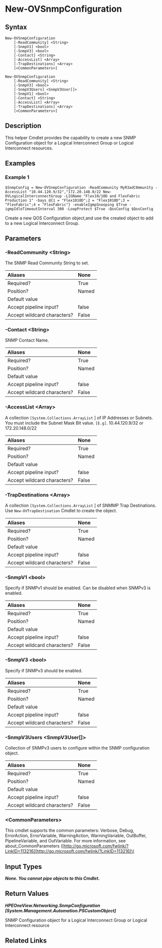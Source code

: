 ﻿---
description: Create SNMP LIG Configuration Object
---

# New-OVSnmpConfiguration

## Syntax

```text
New-OVSnmpConfiguration
    [-ReadCommunity] <String>
    [-SnmpV1] <bool>
    [-SnmpV3] <bool>
    [-Contact] <String>
    [-AccessList] <Array>
    [-TrapDestinations] <Array>
    [<CommonParameters>]
```

```text
New-OVSnmpConfiguration
    [-ReadCommunity] <String>
    [-SnmpV3] <bool>
    [-SnmpV3Users] <SnmpV3User[]>
    [-SnmpV1] <bool>
    [-Contact] <String>
    [-AccessList] <Array>
    [-TrapDestinations] <Array>
    [<CommonParameters>]
```

## Description

This helper Cmdlet provides the capability to create a new SNMP Configuration object for a Logical Interconnect Group or Logical Interconnect resources.

## Examples

###  Example 1 

```text
$SnmpConfig = New-OVSnmpConfiguration -ReadCommunity MyR3adC0mmun1ty -AccessList "10.44.120.9/32","172.20.148.0/22 New-OVLogicalInterconnectGroup -LIGName "Flex10/10D and FlexFabric Production 1" -bays @{1 = "Flex1010D";2 = "Flex1010D";3 = "FlexFabric";4 = "FlexFabric"} -enableIgmpSnooping $True -igmpIdleTimeoutInterval 300 -LoopProtect $True -QosConfig $QosConfig
```

Create a new QOS Configuration object,and use the created object to add to a new Logical Interconnect Group.

## Parameters

### -ReadCommunity &lt;String&gt;

The SNMP Read Community String to set.

| Aliases | None |
| :--- | :--- |
| Required? | True |
| Position? | Named |
| Default value |  |
| Accept pipeline input? | false |
| Accept wildcard characters? | False |

### -Contact &lt;String&gt;

SNMP Contact Name.

| Aliases | None |
| :--- | :--- |
| Required? | True |
| Position? | Named |
| Default value |  |
| Accept pipeline input? | false |
| Accept wildcard characters? | False |

### -AccessList &lt;Array&gt;

A collection `[System.Collections.ArrayList` ] of IP Addresses or Subnets.  You must include the Subnet Mask Bit value.  `[E.g]`. 10.44.120.9/32 or 172.20.148.0/22

| Aliases | None |
| :--- | :--- |
| Required? | True |
| Position? | Named |
| Default value |  |
| Accept pipeline input? | false |
| Accept wildcard characters? | False |

### -TrapDestinations &lt;Array&gt;

A collection `[System.Collections.ArrayList` ] of SNMMP Trap Destinations.  Use `New-OVTrapDestination` Cmdlet to create the object.

| Aliases | None |
| :--- | :--- |
| Required? | True |
| Position? | Named |
| Default value |  |
| Accept pipeline input? | false |
| Accept wildcard characters? | False |

### -SnmpV1 &lt;bool&gt;

Specify if SNMPv1 should be enabled.  Can be disabled when SNMPv3 is enabled.

| Aliases | None |
| :--- | :--- |
| Required? | True |
| Position? | Named |
| Default value |  |
| Accept pipeline input? | false |
| Accept wildcard characters? | False |

### -SnmpV3 &lt;bool&gt;

Specify if SNMPv3 should be enabled.

| Aliases | None |
| :--- | :--- |
| Required? | True |
| Position? | Named |
| Default value |  |
| Accept pipeline input? | false |
| Accept wildcard characters? | False |

### -SnmpV3Users &lt;SnmpV3User[]&gt;

Collection of SNMPv3 users to configure within the SNMP configuration object.

| Aliases | None |
| :--- | :--- |
| Required? | True |
| Position? | Named |
| Default value |  |
| Accept pipeline input? | false |
| Accept wildcard characters? | False |

### &lt;CommonParameters&gt;

This cmdlet supports the common parameters: Verbose, Debug, ErrorAction, ErrorVariable, WarningAction, WarningVariable, OutBuffer, PipelineVariable, and OutVariable. For more information, see about\_CommonParameters \([http://go.microsoft.com/fwlink/?LinkID=113216](http://go.microsoft.com/fwlink/?LinkID=113216)\)

## Input Types

_**None.  You cannot pipe objects to this Cmdlet.**_

## Return Values

_**HPEOneView.Networking.SnmpConfiguration [System.Management.Automation.PSCustomObject]**_

SNMP Configuration object for a Logical Interconnect Group or Logical Interconnect resource

## Related Links

